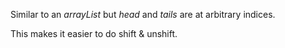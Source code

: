 Similar to an *arrayList* but *head* and *tails* are at arbitrary indices.

This makes it easier to do shift & unshift.